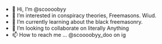 - 👋 Hi, I’m @scoooobyy
- 👀 I’m interested in conspiracy theories, Freemasons. Wiud.
- 🌱 I’m currently learning about the black freemasonry.
- 💞️ I’m looking to collaborate on literally Anything
- 📫 How to reach me ...
@scoooobyy_doo on ig
<!---
scoooobyy/scoooobyy is a ✨ special ✨ repository because its `README.md` (this file) appears on your GitHub profile.
You can click the Preview link to take a look at your changes.
--->
